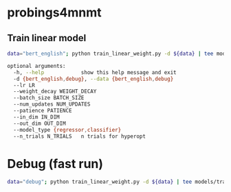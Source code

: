 # probings4mnmt

## Train linear model

```bash
data="bert_english"; python train_linear_weight.py -d ${data} | tee models/train_${data}.log 
```

```bash
optional arguments:
  -h, --help            show this help message and exit
  -d {bert_english,debug}, --data {bert_english,debug}
  --lr LR
  --weight_decay WEIGHT_DECAY
  --batch_size BATCH_SIZE
  --num_updates NUM_UPDATES
  --patience PATIENCE
  --in_dim IN_DIM
  --out_dim OUT_DIM
  --model_type {regressor,classifier}
  --n_trials N_TRIALS   n trials for hyperopt
```

# Debug (fast run)
  
  ```bash
  data="debug"; python train_linear_weight.py -d ${data} | tee models/train_${data}.log
  ```
